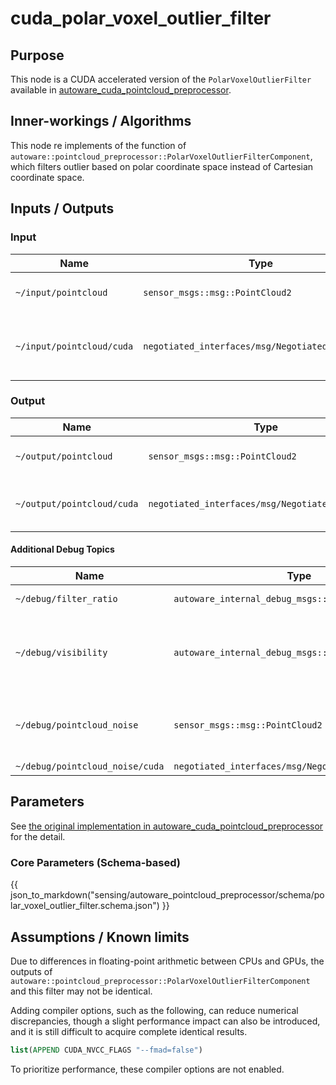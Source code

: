 # cuda_polar_voxel_outlier_filter

## Purpose

This node is a CUDA accelerated version of the `PolarVoxelOutlierFilter` available in [autoware_cuda_pointcloud_preprocessor](../../autoware_pointcloud_preprocessor).

## Inner-workings / Algorithms

This node re implements of the function of `autoware::pointcloud_preprocessor::PolarVoxelOutlierFilterComponent`, which filters outlier based on polar coordinate space instead of Cartesian coordinate space.

## Inputs / Outputs

### Input

| Name                      | Type                                             | Description                               |
| ------------------------- | ------------------------------------------------ | ----------------------------------------- |
| `~/input/pointcloud`      | `sensor_msgs::msg::PointCloud2`                  | Input pointcloud's topic.                 |
| `~/input/pointcloud/cuda` | `negotiated_interfaces/msg/NegotiatedTopicsInfo` | Input pointcloud's type negotiation topic |

### Output

| Name                       | Type                                             | Description                              |
|----------------------------|--------------------------------------------------|------------------------------------------|
| `~/output/pointcloud`      | `sensor_msgs::msg::PointCloud2`                  | Processed pointcloud's topic             |
| `~/output/pointcloud/cuda` | `negotiated_interfaces/msg/NegotiatedTopicsInfo` | Processed pointcloud's negotiation topic |


#### Additional Debug Topics
| Name                            | Type                                                | Description                                                                    |
|---------------------------------|-----------------------------------------------------|--------------------------------------------------------------------------------|
| `~/debug/filter_ratio`          | `autoware_internal_debug_msgs::msg::Float32Stamped` | Ratio of output to input points                                                |
| `~/debug/visibility`            | `autoware_internal_debug_msgs::msg::Float32Stamped` | Ratio of voxels passing secondary return threshold test (PointXYZIRCAEDT only) |
| `~/debug/pointcloud_noise`      | `sensor_msgs::msg::PointCloud2`                     | Processed pointcloud's topic which is categorized as outlier                   |
| `~/debug/pointcloud_noise/cuda` | `negotiated_interfaces/msg/NegotiatedTopicsInfo`    | Negotiation topic                                                              |

## Parameters
See [the original implementation in autoware_cuda_pointcloud_preprocessor](../../autoware_pointcloud_preprocessor/docs/polar-voxel-outlier-filter.md) for the detail.

### Core Parameters (Schema-based)

{{ json_to_markdown("sensing/autoware_pointcloud_preprocessor/schema/polar_voxel_outlier_filter.schema.json") }}

## Assumptions / Known limits
Due to differences in floating-point arithmetic between CPUs and GPUs, the outputs of `autoware::pointcloud_preprocessor::PolarVoxelOutlierFilterComponent` and this filter may not be identical.

Adding compiler options, such as the following, can reduce numerical discrepancies, though a slight performance impact can also be introduced, and it is still difficult to acquire complete identical results.
```CMake
list(APPEND CUDA_NVCC_FLAGS "--fmad=false")
```

To prioritize performance, these compiler options are not enabled.
